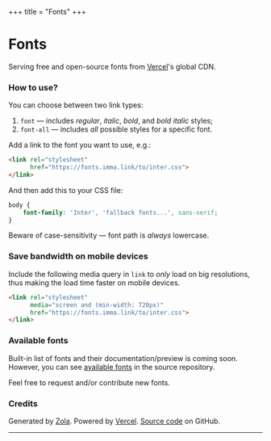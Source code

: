 +++
title = "Fonts"
+++

# Fonts

Serving free and open-source fonts from [Vercel][V]'s global CDN.


### How to use?

You can choose between two link types:
1. `font` — includes _regular_, _italic_, _bold_, and _bold italic_ styles;
2. `font-all` — includes _all_ possible styles for a specific font.

Add a link to the font you want to use, e.g.:

```html
<link rel="stylesheet"
      href="https://fonts.imma.link/to/inter.css">
</link>
```

And then add this to your CSS file:

```css
body {
    font-family: 'Inter', 'fallback fonts...', sans-serif;
}
```

Beware of case-sensitivity — font path is _always_ lowercase.


### Save bandwidth on mobile devices

Include the following media query in `link` to _only_ load on big resolutions,
thus making the load time faster on mobile devices.

```html
<link rel="stylesheet"
      media="screen and (min-width: 720px)"
      href="https://fonts.imma.link/to/inter.css">
</link>
```


### Available fonts

Built-in list of fonts and their documentation/preview is coming soon. However,
you can see [available fonts][F] in the source repository.

Feel free to request and/or contribute new fonts.


### Credits

Generated by [Zola][Z]. Powered by [Vercel][V]. [Source code][S] on GitHub.

___

[V]: https://vercel.com
[Z]: https://getzola.org
[S]: https://github.com/vednoc/fonts
[F]: https://github.com/vednoc/fonts/tree/main/static/to
